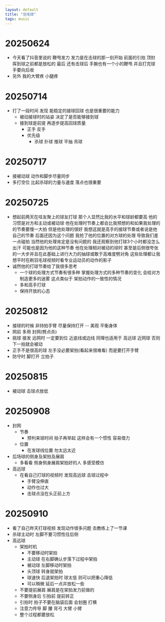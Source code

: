 ```yaml
---
layout: default
title: "羽毛球"
tags: music
---
```


# 20250624
- 今天看了抖音里说的 鞭甩发力 发力是在击球的那一刻开始 前面的引拍 顶肘 挥到球之前都是放松的 最后 还有击球后 手腕也有一个小的鞭甩 并且打完球 手要向后收
- 另外 我的大臂疼 小腿疼 

# 20250714
- 打了一段时间 发现 能稳定的接球回球 也是很重要的能力 
  - 被动接球时的站姿 决定了是否能够接到球
  - 接到球是前提 再逐步提高回球质量 
    - 正手 反手
    - 优先级
      - 杀球 扑球 推球 平抽 吊球

# 20250717
- 接被动球 动作和脚步尽量同步
- 多打空位 比起杀球的力量与速度 落点也很重要

# 20250725
- 想起前两天在哇友聚上的球友打球 那个人显然比我的水平和球龄都要高 他的习惯是对方和主动或被动球 他在处理时节奏上都会比我预想的和如果我处理的的节奏要慢一大拍 但是他处理的很好 我想这就是高手的接球节奏或者说是他自己的节奏 后面还因为这个问题 我抢了他的位置的对方球的处理 导致我们差一点碰拍 当然他的处理肯定是没有问题的 我还观察到他打球3个小时都没怎么出汗 可能也是因为他的这种节奏 他在处理相对被动的球时 甚至是后侧很夸张的一大步并且在此基础上进行大力的抽球或敢于高难度劈对角 这些处理都让我想平时在刷羽毛球视频时看专业运动员的动作的影子 
- 诚然他的打球节奏给了我很多思考
  - 一个球的处理方式节奏有很多种 掌握处理方式的多种节奏的变化 会给对方制造更多的迷雾 这点类似于 架拍动作的一致性的情况 
  - 多和高手打球
  - 保持开放的心态

# 20250812
- 接球的时候 非持拍手臂 尽量保持打开 -- 美观 平衡身体 
- 网前 多用 封网(劈点杀)
- 挑球 接发 远网时 一定要到位 近底线或边线 同理也适用于 高远球 近网球 否则 下一拍就会被动 
- 正手不是很高的球 左手没必要架拍(看起来很难看) 而是要打开手臂
- 防守时 脚打开 立拍子

# 20250815
- 被动球 击球点放低

# 20250908
- 封网 
  - 节奏
    - 预判来球时间 拍子再举起 这样会有一个惯性 容易借力
  - 位置
    - 在发球线位置 勿太远太近
- 后场球的侧身及架拍及展肩
  - 多看看 侧身侧身展肩架拍好的人 多感受模仿 
- 高远球
  - 在看自己打球的视频时 发现高远球 击球过程中 
    - 手臂没伸直 
    - 动作也过大 
    - 击球点没在头正前上方

# 20250910
- 看了自己昨天打球视频 发现动作很多问题 去教练上了一节课
- 杀球主动时 左脚不要习惯性往后侧
- 高远球
  - 架拍时机
    - 不要移动时架拍
    - 主动球 在右脚确认步落下过程中架拍
    - 被动球 左脚移动时架拍
    - 头顶球 转身就架拍
    - 球速快 后退架拍时 球太低 则可以把重心降低
    - 可以稍微 延后一点并放松一些
  - 不要提前展肩 展肩是在架拍发力前做的
  - 不要侧身后 引拍前 提前转正
  - 引拍时 拍子不要在脑袋后面 会划圈 打横
  - 注意力传导 脚 腰 背弓 大臂 小臂 
  - 整个过程都要放松